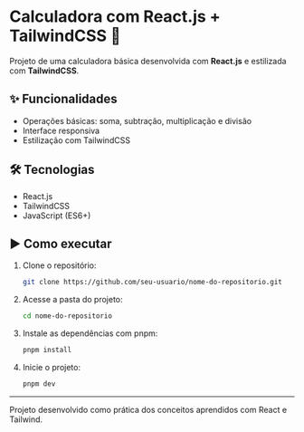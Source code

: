 # Calculadora com React.js + TailwindCSS 🧮

Projeto de uma calculadora básica desenvolvida com **React.js** e estilizada com **TailwindCSS**.

## ✨ Funcionalidades

- Operações básicas: soma, subtração, multiplicação e divisão  
- Interface responsiva  
- Estilização com TailwindCSS  

## 🛠️ Tecnologias

- React.js  
- TailwindCSS  
- JavaScript (ES6+)  

## ▶️ Como executar

1. Clone o repositório:
   ```bash
   git clone https://github.com/seu-usuario/nome-do-repositorio.git
   ```

2. Acesse a pasta do projeto:
   ```bash
   cd nome-do-repositorio
   ```

3. Instale as dependências com pnpm:
   ```bash
   pnpm install
   ```

4. Inicie o projeto:
   ```bash
   pnpm dev
   ```

---

Projeto desenvolvido como prática dos conceitos aprendidos com React e Tailwind.
